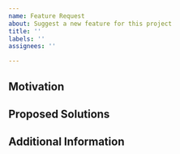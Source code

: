 ```yaml
---
name: Feature Request
about: Suggest a new feature for this project
title: ''
labels: ''
assignees: ''

---
```


<!--

Welcome! Thanks for suggesting features!

Do you want to ask a question? Are you looking for support?
Please ask us on
- Discord: https://discord.com/invite/uCPdDXzbdv
- GitHub Discussions: https://github.com/SeaQL/.github/discussions/new

Make sure you have a clear feature specification before open an issue. Alternatively, please start an "Idea" thread on GitHub Discussions and let's formulate the solution together.

-->

## Motivation

<!-- what is the use case? what is the expected outcome? -->

## Proposed Solutions

<!-- what are the proposed solutions? how it solve the problem or achieve the goal? -->

## Additional Information

<!-- any other additional information that might be helpful -->
